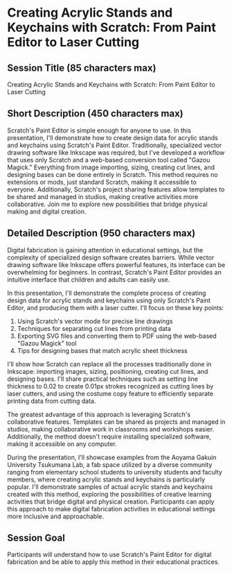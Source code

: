 # Creating Acrylic Stands and Keychains with Scratch: From Paint Editor to Laser Cutting

## Session Title (85 characters max)

Creating Acrylic Stands and Keychains with Scratch: From Paint Editor to Laser Cutting

## Short Description (450 characters max)

Scratch's Paint Editor is simple enough for anyone to use. In this presentation, I'll demonstrate how to create design data for acrylic stands and keychains using Scratch's Paint Editor. Traditionally, specialized vector drawing software like Inkscape was required, but I've developed a workflow that uses only Scratch and a web-based conversion tool called "Gazou Magick." Everything from image importing, sizing, creating cut lines, and designing bases can be done entirely in Scratch. This method requires no extensions or mods, just standard Scratch, making it accessible to everyone. Additionally, Scratch's project sharing features allow templates to be shared and managed in studios, making creative activities more collaborative. Join me to explore new possibilities that bridge physical making and digital creation.

## Detailed Description (950 characters max)

Digital fabrication is gaining attention in educational settings, but the complexity of specialized design software creates barriers. While vector drawing software like Inkscape offers powerful features, its interface can be overwhelming for beginners. In contrast, Scratch's Paint Editor provides an intuitive interface that children and adults can easily use.

In this presentation, I'll demonstrate the complete process of creating design data for acrylic stands and keychains using only Scratch's Paint Editor, and producing them with a laser cutter. I'll focus on these key points:

1. Using Scratch's vector mode for precise line drawings
2. Techniques for separating cut lines from printing data
3. Exporting SVG files and converting them to PDF using the web-based "Gazou Magick" tool
4. Tips for designing bases that match acrylic sheet thickness

I'll show how Scratch can replace all the processes traditionally done in Inkscape: importing images, sizing, positioning, creating cut lines, and designing bases. I'll share practical techniques such as setting line thickness to 0.02 to create 0.01px strokes recognized as cutting lines by laser cutters, and using the costume copy feature to efficiently separate printing data from cutting data.

The greatest advantage of this approach is leveraging Scratch's collaborative features. Templates can be shared as projects and managed in studios, making collaborative work in classrooms and workshops easier. Additionally, the method doesn't require installing specialized software, making it accessible on any computer.

During the presentation, I'll showcase examples from the Aoyama Gakuin University Tsukumana Lab, a fab space utilized by a diverse community ranging from elementary school students to university students and faculty members, where creating acrylic stands and keychains is particularly popular. I'll demonstrate samples of actual acrylic stands and keychains created with this method, exploring the possibilities of creative learning activities that bridge digital and physical creation. Participants can apply this approach to make digital fabrication activities in educational settings more inclusive and approachable.

## Session Goal

Participants will understand how to use Scratch's Paint Editor for digital fabrication and be able to apply this method in their educational practices.
